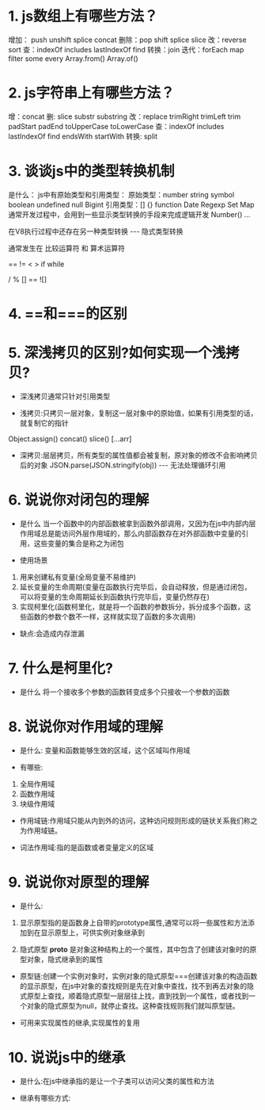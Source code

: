 # 1. js数组上有哪些方法？
增加： push unshift splice concat
删除：pop shift splice slice
改：reverse sort
查：indexOf includes lastIndexOf find
转换：join
迭代：forEach map filter some every
Array.from() Array.of()
# 2. js字符串上有哪些方法？
增：concat
删: slice substr substring
改：replace trimRight trimLeft trim padStart padEnd toUpperCase toLowerCase
查：indexOf includes lastIndexOf find endsWith startWith
转换: split
# 3. 谈谈js中的类型转换机制
是什么： js中有原始类型和引用类型： 原始类型：number string symbol boolean undefined null Bigint 引用类型：[] {} function Date Regexp Set Map
通常开发过程中，会用到一些显示类型转换的手段来完成逻辑开发 Number() ...

在V8执行过程中还存在另一种类型转换 --- 隐式类型转换

通常发生在 比较运算符 和 算术运算符

== != < > if while

/ %
[] == ![]

# 4. ==和===的区别

# 5. 深浅拷贝的区别?如何实现一个浅拷贝?
- 深浅拷贝通常只针对引用类型

- 浅拷贝:只拷贝一层对象，复制这一层对象中的原始值，如果有引用类型的话，就复制它的指针

Object.assign()     concat() slice() [...arr]

- 深拷贝:层层拷贝，所有类型的属性值都会被复制，原对象的修改不会影响拷贝后的对象
    JSON.parse(JSON.stringify(obj)) --- 无法处理循环引用


# 6. 说说你对闭包的理解
- 是什么 
当一个函数中的内部函数被拿到函数外部调用，又因为在js中内部内层作用域总是能访问外层作用域的，那么内部函数存在对外部函数中变量的引用，这些变量的集合是称之为闭包

- 使用场景
1. 用来创建私有变量(全局变量不易维护)
2. 延长变量的生命周期(变量在函数执行完毕后，会自动释放，但是通过闭包，可以将变量的生命周期延长到函数执行完毕后，变量仍然存在)
3. 实现柯里化(函数柯里化，就是将一个函数的参数拆分，拆分成多个函数，这些函数的参数个数不一样，这样就实现了函数的多次调用)

- 缺点:会造成内存泄漏

# 7. 什么是柯里化?
- 是什么
将一个接收多个参数的函数转变成多个只接收一个参数的函数

# 8. 说说你对作用域的理解
- 是什么:
变量和函数能够生效的区域，这个区域叫作用域

- 有哪些:
1. 全局作用域
2. 函数作用域
3. 块级作用域

- 作用域链:作用域只能从内到外的访问，这种访问规则形成的链状关系我们称之为作用域链。

- 词法作用域:指的是函数或者变量定义的区域

# 9. 说说你对原型的理解
- 是什么:
1. 显示原型指的是函数身上自带的prototype属性,通常可以将一些属性和方法添加到在显示原型上，可供实例对象继承到

2. 隐式原型 __proto__ 是对象这种结构上的一个属性，其中包含了创建该对象时的原型对象，隐式继承到的属性

- 原型链:创建一个实例对象时，实例对象的隐式原型===创建该对象的构造函数的显示原型，在js中对象的查找规则是先在对象中查找，找不到再去对象的隐式原型上查找，顺着隐式原型一层层往上找，直到找到一个属性，或者找到一个对象的隐式原型为null，就停止查找。这种查找规则我们就叫原型链。

- 可用来实现属性的继承,实现属性的复用

# 10. 说说js中的继承
- 是什么:在js中继承指的是让一个子类可以访问父类的属性和方法

- 继承有哪些方式:




